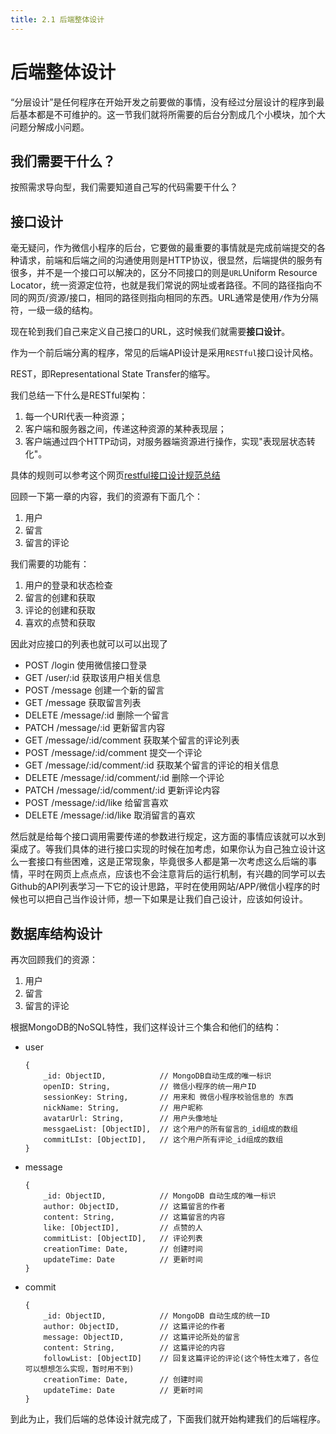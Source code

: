 ```yaml
---
title: 2.1 后端整体设计
---
```


# 后端整体设计

“分层设计”是任何程序在开始开发之前要做的事情，没有经过分层设计的程序到最后基本都是不可维护的。这一节我们就将所需要的后台分割成几个小模块，加个大问题分解成小问题。

## 我们需要干什么？

按照需求导向型，我们需要知道自己写的代码需要干什么？

## 接口设计

毫无疑问，作为微信小程序的后台，它要做的最重要的事情就是完成前端提交的各种请求，前端和后端之间的沟通使用则是HTTP协议，很显然，后端提供的服务有很多，并不是一个接口可以解决的，区分不同接口的则是`URL`Uniform Resource Locator，统一资源定位符，也就是我们常说的网址或者路径。不同的路径指向不同的网页/资源/接口，相同的路径则指向相同的东西。URL通常是使用`/`作为分隔符，一级一级的结构。

现在轮到我们自己来定义自己接口的URL，这时候我们就需要**接口设计**。

作为一个前后端分离的程序，常见的后端API设计是采用`RESTful`接口设计风格。

REST，即Representational State Transfer的缩写。

我们总结一下什么是RESTful架构：

1. 每一个URI代表一种资源；
2. 客户端和服务器之间，传递这种资源的某种表现层；
3. 客户端通过四个HTTP动词，对服务器端资源进行操作，实现"表现层状态转化"。

具体的规则可以参考这个网页[restful接口设计规范总结](https://www.jianshu.com/p/8b769356ee67)

回顾一下第一章的内容，我们的资源有下面几个：

1. 用户
2. 留言
3. 留言的评论

我们需要的功能有：

1. 用户的登录和状态检查
2. 留言的创建和获取
3. 评论的创建和获取
4. 喜欢的点赞和获取

因此对应接口的列表也就可以可以出现了

* POST /login 使用微信接口登录
* GET /user/:id 获取该用户相关信息
* POST /message 创建一个新的留言
* GET /message 获取留言列表
* DELETE /message/:id 删除一个留言
* PATCH /message/:id 更新留言内容
* GET /message/:id/comment 获取某个留言的评论列表
* POST /message/:id/comment 提交一个评论
* GET /message/:id/comment/:id 获取某个留言的评论的相关信息
* DELETE /message/:id/comment/:id 删除一个评论
* PATCH /message/:id/comment/:id 更新评论内容
* POST /message/:id/like 给留言喜欢
* DELETE /message/:id/like 取消留言的喜欢

然后就是给每个接口调用需要传递的参数进行规定，这方面的事情应该就可以水到渠成了。等我们具体的进行接口实现的时候在加考虑，如果你认为自己独立设计这么一套接口有些困难，这是正常现象，毕竟很多人都是第一次考虑这么后端的事情，平时在网页上点点点，应该也不会注意背后的运行机制，有兴趣的同学可以去Github的API列表学习一下它的设计思路，平时在使用网站/APP/微信小程序的时候也可以把自己当作设计师，想一下如果是让我们自己设计，应该如何设计。

## 数据库结构设计

再次回顾我们的资源：

1. 用户
2. 留言
3. 留言的评论

根据MongoDB的NoSQL特性，我们这样设计三个集合和他们的结构：

- user

    ``` JS
    {
        _id: ObjectID,            // MongoDB自动生成的唯一标识
        openID: String,           // 微信小程序的统一用户ID
        sessionKey: String,       // 用来和 微信小程序校验信息的 东西
        nickName: String,         // 用户昵称
        avatarUrl: String,        // 用户头像地址
        messgaeList: [ObjectID],  // 这个用户的所有留言的_id组成的数组
        commitLIst: [ObjectID],   // 这个用户所有评论_id组成的数组
    }
    ```

- message

    ``` JS
    {
        _id: ObjectID,            // MongoDB 自动生成的唯一标识
        author: ObjectID,         // 这篇留言的作者
        content: String,          // 这篇留言的内容
        like: [ObjectID],         // 点赞的人
        commitList: [ObjectID],   // 评论列表
        creationTime: Date,       // 创建时间
        updateTime: Date          // 更新时间
    }
    ```

- commit

    ``` JS
    {
        _id: ObjectID,            // MongoDB 自动生成的统一ID
        author: ObjectID,         // 这篇评论的作者
        message: ObjectID,        // 这篇评论所处的留言
        content: String,          // 这篇评论的内容
        followList: [ObjectID]    // 回复这篇评论的评论(这个特性太难了，各位可以想想怎么实现，暂时用不到)
        creationTime: Date,       // 创建时间
        updateTime: Date          // 更新时间
    }
    ```

到此为止，我们后端的总体设计就完成了，下面我们就开始构建我们的后端程序。